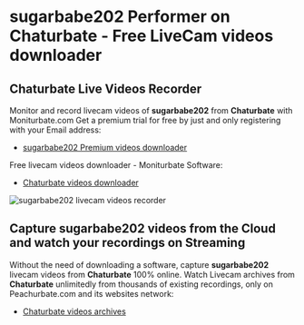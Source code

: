 # sugarbabe202 Performer on Chaturbate - Free LiveCam videos downloader

## Chaturbate Live Videos Recorder

Monitor and record livecam videos of **sugarbabe202** from **Chaturbate** with Moniturbate.com
Get a premium trial for free by just and only registering with your Email address:
* [sugarbabe202 Premium videos downloader](https://moniturbate.com/request-demo-licence-key.html)

Free livecam videos downloader - Moniturbate Software:
* [Chaturbate videos downloader](https://moniturbate.com/moniturbate-download-software.html)

![sugarbabe202 livecam videos recorder](https://peachurnet.com/templates/moniturbate-software.png)


## Capture sugarbabe202 videos from the Cloud and watch your recordings on Streaming

Without the need of downloading a software, capture **sugarbabe202** livecam videos from **Chaturbate** 100% online.
Watch Livecam archives from **Chaturbate** unlimitedly from thousands of existing recordings, only on Peachurbate.com and its websites network:
* [Chaturbate videos archives](https://peachurnet.com/)